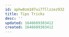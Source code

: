 ```yaml
---
id: aphw0zm107ui77llzzez932
title: Tips Tricks
desc: ''
updated: 1646689383412
created: 1646689383412
---
```


